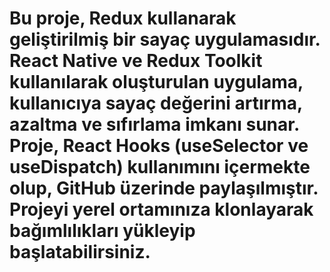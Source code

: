 # Bu proje, Redux kullanarak geliştirilmiş bir sayaç uygulamasıdır. React Native ve Redux Toolkit kullanılarak oluşturulan uygulama, kullanıcıya sayaç değerini artırma, azaltma ve sıfırlama imkanı sunar. Proje, React Hooks (useSelector ve useDispatch) kullanımını içermekte olup, GitHub üzerinde paylaşılmıştır. Projeyi yerel ortamınıza klonlayarak bağımlılıkları yükleyip başlatabilirsiniz. 
